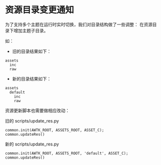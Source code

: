 # 资源目录变更通知

为了支持多个主题在运行时实时切换，我们对目录结构做了一些调整： 在资源目录下增加主题子目录。

如：

* 旧的目录结果如下：

```
assets
  inc
  raw
```

* 新的目录结果如下：

```
assets
  default
    inc
    raw
```

资源更新脚本也需要做相应改动：

旧的 scripts/update\_res.py

```
common.init(AWTK_ROOT, ASSETS_ROOT, ASSET_C);
common.updateRes()
```

新的 scripts/update\_res.py

```
common.init(AWTK_ROOT, ASSETS_ROOT, 'default', ASSET_C);
common.updateRes()
```
 